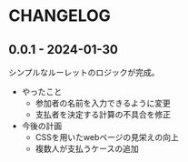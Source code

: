 # CHANGELOG

## 0.0.1 - 2024-01-30

シンプルなルーレットのロジックが完成。
- やったこと
  - 参加者の名前を入力できるように変更
  - 支払者を決定する計算の不具合を修正
- 今後の計画
  - CSSを用いたwebページの見栄えの向上
  - 複数人が支払うケースの追加
